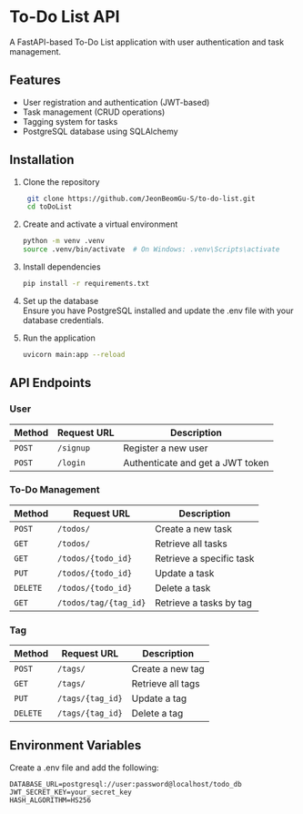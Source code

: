 # To-Do List API

A FastAPI-based To-Do List application with user authentication and task management.

## Features

- User registration and authentication (JWT-based)
- Task management (CRUD operations)
- Tagging system for tasks
- PostgreSQL database using SQLAlchemy

## Installation

1. Clone the repository  
   ```bash
    git clone https://github.com/JeonBeomGu-S/to-do-list.git
    cd toDoList
    ```
2. Create and activate a virtual environment
    ```bash
    python -m venv .venv
    source .venv/bin/activate  # On Windows: .venv\Scripts\activate
    ```
3. Install dependencies
    ```bash
    pip install -r requirements.txt
    ```

4. Set up the database  
Ensure you have PostgreSQL installed and update the .env file with your database credentials.

5. Run the application
   ```bash
   uvicorn main:app --reload
   ```
   
## API Endpoints

### User
| Method | Request URL | Description                      |
|--------|-------------|----------------------------------|
| `POST` | `/signup`   | Register a new user              |  
| `POST` | `/login`    | Authenticate and get a JWT token |

### To-Do Management
| Method   | Request URL           | Description              |
|----------|-----------------------|--------------------------|
| `POST`   | `/todos/`             | Create a new task        |
| `GET`    | `/todos/`             | Retrieve all tasks       |
| `GET`    | `/todos/{todo_id}`    | Retrieve a specific task |
| `PUT`    | `/todos/{todo_id}`    | Update a task            |
| `DELETE` | `/todos/{todo_id}`    | Delete a task            |
| `GET`    | `/todos/tag/{tag_id}` | Retrieve a tasks by tag  |

### Tag
| Method   | Request URL      | Description       |
|----------|------------------|-------------------|
| `POST`   | `/tags/`         | Create a new tag  |
| `GET`    | `/tags/`         | Retrieve all tags |
| `PUT`    | `/tags/{tag_id}` | Update a tag      |
| `DELETE` | `/tags/{tag_id}` | Delete a tag      |

## Environment Variables

Create a .env file and add the following:  
```env
DATABASE_URL=postgresql://user:password@localhost/todo_db
JWT_SECRET_KEY=your_secret_key
HASH_ALGORITHM=HS256
```
